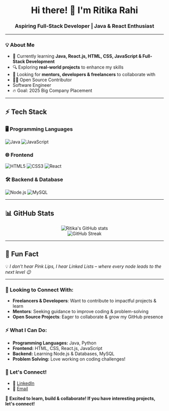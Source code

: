 <h1 align="center">Hi there! 👋 I'm Ritika Rahi</h1>
<h3 align="center">Aspiring Full-Stack Developer | Java & React Enthusiast</h3>

---

### 💡 About Me
- 🌱 Currently learning **Java, React.js, HTML, CSS, JavaScript & Full-Stack Development**
- 🔍 Exploring **real-world projects** to enhance my skills
- 💬 Looking for **mentors, developers & freelancers** to collaborate with
- 👨‍💻 Open Source Contributor
-    Software Engineer
- 🔥 Goal: 2025 Big Company Placement

---

## ⚡ **Tech Stack**
### 🖥️ **Programming Languages**
![Java](https://img.shields.io/badge/Java-%23ED8B00.svg?style=flat-square&logo=java&logoColor=white)
![JavaScript](https://img.shields.io/badge/JavaScript-%23F7DF1E.svg?style=flat-square&logo=javascript&logoColor=black)

### 🌐 **Frontend**
![HTML5](https://img.shields.io/badge/HTML5-%23E34F26.svg?style=flat-square&logo=html5&logoColor=white)
![CSS3](https://img.shields.io/badge/CSS3-%231572B6.svg?style=flat-square&logo=css3&logoColor=white)
![React](https://img.shields.io/badge/React-%2361DAFB.svg?style=flat-square&logo=react&logoColor=black)

### 🛠️ **Backend & Database**
![Node.js](https://img.shields.io/badge/Node.js-%23339933.svg?style=flat-square&logo=node.js&logoColor=white)
![MySQL](https://img.shields.io/badge/MySQL-%234479A1.svg?style=flat-square&logo=mysql&logoColor=white)

---

## 📊 **GitHub Stats**
<p align="center">
  <img src="https://github-readme-stats.vercel.app/api?username=Ritikaverse&show_icons=true&theme=tokyonight" alt="Ritika's GitHub stats" />
  <br>
  <img src="https://github-readme-streak-stats.herokuapp.com/?user=Ritikaverse&theme=tokyonight" alt="GitHub Streak" />
</p>

---

## 📌 **Fun Fact**
💡 *I don’t hear Pink Lips, I hear Linked Lists – where every node leads to the next level 😉*

---

### 👥 Looking to Connect With:
- **Freelancers & Developers**: Want to contribute to impactful projects & learn
- **Mentors**: Seeking guidance to improve coding & problem-solving
- **Open Source Projects**: Eager to collaborate & grow my GitHub presence

### ⚡ What I Can Do:
- **Programming Languages:** Java, Python
- **Frontend:** HTML, CSS, React.js, JavaScript
- **Backend:** Learning Node.js & Databases, MySQL
- **Problem Solving:** Love working on coding challenges!

### 💋 Let's Connect!
- 🌟 [LinkedIn](https://www.linkedin.com/in/ritika-rahi-0a118b272)
- 📧 [Email](r.rit8008@gmail.com)

🚀 **Excited to learn, build & collaborate! If you have interesting projects, let's connect!**
